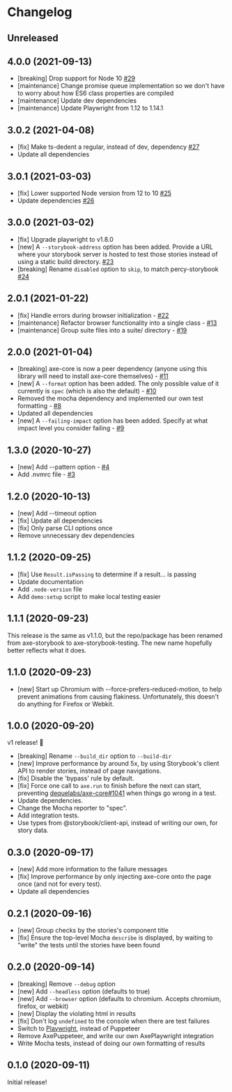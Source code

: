 # Changelog

## Unreleased

## 4.0.0 (2021-09-13)

- [breaking] Drop support for Node 10 [#29](https://github.com/chanzuckerberg/axe-storybook-testing/pull/29)
- [maintenance] Change promise queue implementation so we don't have to worry about how ES6 class properties are compiled
- [maintenance] Update dev dependencies
- [maintenance] Update Playwright from 1.12 to 1.14.1

## 3.0.2 (2021-04-08)

- [fix] Make ts-dedent a regular, instead of dev, dependency [#27](https://github.com/chanzuckerberg/axe-storybook-testing/pull/27)
- Update all dependencies

## 3.0.1 (2021-03-03)

- [fix] Lower supported Node version from 12 to 10 [#25](https://github.com/chanzuckerberg/axe-storybook-testing/pull/25)
- Update dependencies [#26](https://github.com/chanzuckerberg/axe-storybook-testing/pull/26)

## 3.0.0 (2021-03-02)

- [fix] Upgrade playwright to v1.8.0
- [new] A `--storybook-address` option has been added. Provide a URL where your storybook server is hosted to test those stories instead of using a static build directory. [#23](https://github.com/chanzuckerberg/axe-storybook-testing/pull/23)
- [breaking] Rename `disabled` option to `skip`, to match percy-storybook [#24](https://github.com/chanzuckerberg/axe-storybook-testing/pull/24)

## 2.0.1 (2021-01-22)

- [fix] Handle errors during browser initialization - [#22](https://github.com/chanzuckerberg/axe-storybook-testing/pull/22)
- [maintenance] Refactor browser functionality into a single class - [#13](https://github.com/chanzuckerberg/axe-storybook-testing/pull/13)
- [maintenance] Group suite files into a suite/ directory - [#19](https://github.com/chanzuckerberg/axe-storybook-testing/pull/19)

## 2.0.0 (2021-01-04)

- [breaking] axe-core is now a peer dependency (anyone using this library will need to install axe-core themselves) - [#11](https://github.com/chanzuckerberg/axe-storybook-testing/pull/11)
- [new] A `--format` option has been added. The only possible value of it currently is `spec` (which is also the default) - [#10](https://github.com/chanzuckerberg/axe-storybook-testing/pull/10)
- Removed the mocha dependency and implemented our own test formatting - [#8](https://github.com/chanzuckerberg/axe-storybook-testing/pull/8)
- Updated all dependencies
- [new] A `--failing-impact` option has been added. Specify at what impact level you consider failing - [#9](https://github.com/chanzuckerberg/axe-storybook-testing/pull/9)

## 1.3.0 (2020-10-27)

- [new] Add --pattern option - [#4](https://github.com/chanzuckerberg/axe-storybook-testing/pull/4)
- Add .nvmrc file - [#3](https://github.com/chanzuckerberg/axe-storybook-testing/pull/3)

## 1.2.0 (2020-10-13)

- [new] Add --timeout option
- [fix] Update all dependencies
- [fix] Only parse CLI options once
- Remove unnecessary dev dependencies

## 1.1.2 (2020-09-25)

- [fix] Use `Result.isPassing` to determine if a result... is passing
- Update documentation
- Add `.node-version` file
- Add `demo:setup` script to make local testing easier

## 1.1.1 (2020-09-23)

This release is the same as v1.1.0, but the repo/package has been renamed from axe-storybook to axe-storybook-testing. The new name hopefully better reflects what it does.

## 1.1.0 (2020-09-23)

- [new] Start up Chromium with --force-prefers-reduced-motion, to help prevent animations from causing flakiness. Unfortunately, this doesn't do anything for Firefox or Webkit.

## 1.0.0 (2020-09-20)

v1 release! 🎉

- [breaking] Rename `--build_dir` option to `--build-dir`
- [new] Improve performance by around 5x, by using Storybook's client API to render stories, instead of page navigations.
- [fix] Disable the 'bypass' rule by default.
- [fix] Force one call to `axe.run` to finish before the next can start, preventing [dequelabs/axe-core#1041](https://github.com/dequelabs/axe-core/issues/1041) when things go wrong in a test.
- Update dependencies.
- Change the Mocha reporter to "spec".
- Add integration tests.
- Use types from @storybook/client-api, instead of writing our own, for story data.

## 0.3.0 (2020-09-17)

- [new] Add more information to the failure messages
- [fix] Improve performance by only injecting axe-core onto the page once (and not for every test).
- Update all dependencies

## 0.2.1 (2020-09-16)

- [new] Group checks by the stories's component title
- [fix] Ensure the top-level Mocha `describe` is displayed, by waiting to "write" the tests until the stories have been found

## 0.2.0 (2020-09-14)

- [breaking] Remove `--debug` option
- [new] Add `--headless` option (defaults to true)
- [new] Add `--browser` option (defaults to chromium. Accepts chromium, firefox, or webkit)
- [new] Display the violating html in results
- [fix] Don't log `undefined` to the console when there are test failures
- Switch to [Playwright](https://playwright.dev/), instead of Puppeteer
- Remove AxePuppeteer, and write our own AxePlaywright integration
- Write Mocha tests, instead of doing our own formatting of results

## 0.1.0 (2020-09-11)

Initial release!
